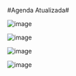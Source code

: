 #Agenda Atualizada#

![image](https://user-images.githubusercontent.com/61715142/112866427-2b3c6200-9090-11eb-94de-3d31bdabbfb0.png)

![image](https://user-images.githubusercontent.com/61715142/112866634-6474d200-9090-11eb-8281-e74dfd764491.png)


![image](https://user-images.githubusercontent.com/61715142/112866508-3ee7c880-9090-11eb-8aa4-c6a7007fc49f.png)

![image](https://user-images.githubusercontent.com/61715142/112866559-4e671180-9090-11eb-965d-c3434bff2f72.png)
